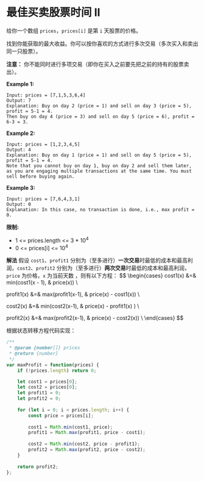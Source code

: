 # 最佳买卖股票时间 II

给你一个数组 `prices`，`prices[i]` 是第 `i` 天股票的价格。

找到你能获取的最大收益。你可以按你喜欢的方式进行多次交易（多次买入和卖出同一只股票）。

**注意：** 你不能同时进行多项交易（即你在买入之前要先把之前的持有的股票卖出）。


**Example 1:**

```
Input: prices = [7,1,5,3,6,4]
Output: 7
Explanation: Buy on day 2 (price = 1) and sell on day 3 (price = 5), profit = 5-1 = 4.
Then buy on day 4 (price = 3) and sell on day 5 (price = 6), profit = 6-3 = 3.
```

**Example 2:**

```
Input: prices = [1,2,3,4,5]
Output: 4
Explanation: Buy on day 1 (price = 1) and sell on day 5 (price = 5), profit = 5-1 = 4.
Note that you cannot buy on day 1, buy on day 2 and sell them later, as you are engaging multiple transactions at the same time. You must sell before buying again.
```

**Example 3:**

```
Input: prices = [7,6,4,3,1]
Output: 0
Explanation: In this case, no transaction is done, i.e., max profit = 0.
```

 

**限制:**

- 1 <= prices.length <= 3 * 10<sup>4</sup>
- 0 <= prices[i] <= 10<sup>4</sup>

**解法**
假设 `cost1`、`profit1` 分别为（至多进行）**一次交易**时最低的成本和最高利润，`cost2`、`profit2` 分别为（至多进行）**两次交易**时最低的成本和最高利润，`price` 为价格，`x` 为当前天数 ，则有以下方程：
$$
\begin{cases}
cost1(x) &=& min(cost1(x - 1), & price(x)) \\

profit1(x) &=& max(profit1(x-1), & price(x) - cost1(x)) \\

cost2(x) &=& min(cost2(x-1), & price(x) - profit1(x) ) \\

profit2(x) &=& max(profit2(x-1), & price(x) - cost2(x))  \\
\end{cases}
$$



根据状态转移方程代码实现：

```JavaScript
/**
 * @param {number[]} prices
 * @return {number}
 */
var maxProfit = function(prices) {
    if (!prices.length) return 0;

    let cost1 = prices[0];
    let cost2 = prices[0];
    let profit1 = 0;
    let profit2 = 0;
    
    for (let i = 0; i < prices.length; i++) {
        const price = prices[i];
        
        cost1 = Math.min(cost1, price);
        profit1 = Math.max(profit1, price - cost1);
        
        cost2 = Math.min(cost2, price - profit1);
        profit2 = Math.max(profit2, price - cost2);
    }
    
    return profit2;
};
```
